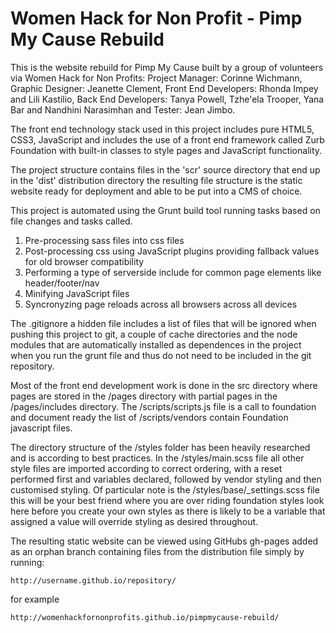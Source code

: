 # Women Hack for Non Profit - Pimp My Cause Rebuild

This is the website rebuild for Pimp My Cause built by a group of volunteers via Women Hack for Non Profits: Project Manager: Corinne Wichmann, Graphic Designer: Jeanette Clement, Front End Developers: Rhonda Impey and Lili Kastilio, Back End Developers: Tanya Powell, Tzhe'ela Trooper, Yana Bar and Nandhini Narasimhan and Tester: Jean Jimbo.

The front end technology stack used in this project includes pure HTML5, CSS3, JavaScript and includes the use of a front end framework called Zurb Foundation with built-in classes to style pages and JavaScript functionality.

The project structure contains files in the 'scr' source directory that end up in the 'dist' distribution directory the resulting file structure is the static website ready for deployment and able to be put into a CMS of choice. 

This project is automated using the Grunt build tool running tasks based on file changes and tasks called. 

1. Pre-processing sass files into css files
1. Post-processing css using JavaScript plugins providing fallback values for old browser compatibility
1. Performing a type of serverside include for common page elements like header/footer/nav
1. Minifying JavaScript files
1. Syncronyzing page reloads across all browsers across all devices

The .gitignore a hidden file includes a list of files that will be ignored when pushing this project to git, a couple of cache directories and the node modules that are automatically installed as dependences in the project when you run the grunt file and thus do not need to be included in the git repository. 

Most of the front end development work is done in the src directory where pages are stored in the /pages directory with partial pages in the /pages/includes directory. The /scripts/scripts.js file is a call to foundation and document ready the list of /scripts/vendors contain Foundation javascript files. 

The directory structure of the /styles folder has been heavily researched and is according to best practices. In the /styles/main.scss file all other style files are imported according to correct ordering, with a reset performed first and variables declared, followed by vendor styling and then customised styling. Of particular note is the /styles/base/_settings.scss file this will be your best friend where you are over riding foundation styles look here before you create your own styles as there is likely to be a variable that assigned a value will override styling as desired throughout.

The resulting static website can be viewed using GitHubs gh-pages added as an orphan branch containing files from the distribution file simply by running: 

    http://username.github.io/repository/
    
for example 
    
    http://womenhackfornonprofits.github.io/pimpmycause-rebuild/
